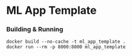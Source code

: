 # ML App Template


### Building & Running

```
docker build --no-cache -t ml_app_template .
docker run --rm -p 8000:8000 ml_app_template
```
